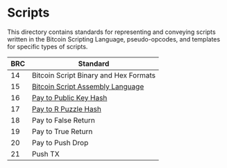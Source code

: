 # Scripts

This directory contains standards for representing and conveying scripts written in the Bitcoin Scripting Language, pseudo-opcodes, and templates for specific types of scripts.

BRC  | Standard
-----|------------------
14   | Bitcoin Script Binary and Hex Formats
15   | [Bitcoin Script Assembly Language](./0015.md)
16   | [Pay to Public Key Hash](./0016.md)
17   | [Pay to R Puzzle Hash](./0017.md)
18   | Pay to False Return
19   | Pay to True Return
20   | Pay to Push Drop
21   | Push TX
